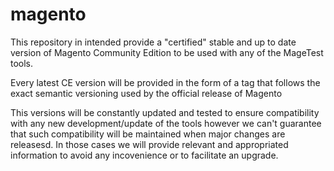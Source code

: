 magento
=======

This repository in intended provide a "certified" stable and up to date version of Magento Community Edition to be used
with any of the MageTest tools.

Every latest CE version will be provided in the form of a tag that follows the exact semantic versioning used by the
official release of Magento

This versions will be constantly updated and tested to ensure compatibility with any new development/update of the tools
however we can't guarantee that such compatibility will be maintained when major changes are releasesd. In those cases
we will provide relevant and appropriated information to avoid any incovenience or to facilitate an upgrade.
